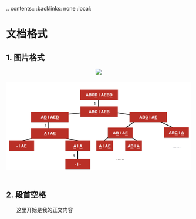 .. contents::
   :backlinks: none
   :local:


# 文档格式

## 1. 图片格式



<div align="center"> <img src="../pics/hash-to-badlink.png" width=""/></div><br/>

<div align="center"> <img src="pics/LCS.png" width=""/></div><br/>




## 2. 段首空格
　　这里开始是我的正文内容